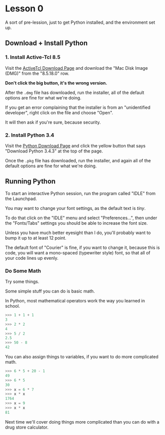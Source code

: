 # Lesson 0 #

A sort of pre-lession, just to get Python installed, and the
environment set up.


## Download + Install Python ##


### 1. Install Active-Tcl 8.5 ###

Visit the
[ActiveTcl Download Page](http://www.activestate.com/activetcl/downloads)
and download the "Mac Disk Image (DMG)" from the "8.5.18.0" row.

**Don't click the big button, it's the wrong version.**


After the `.dmg` file has downloaded, run the installer, all of the
default options are fine for what we're doing.

If you get an error complaining that the installer is from an
"unidentified developer", right click on the file and choose "Open".

It will then ask if you're sure, because security.


### 2. Install Python 3.4 ###

Visit the [Python Download Page](https://www.python.org/downloads/)
and click the yellow button that says "Download Python 3.4.3" at the top of the page.

Once the `.pkg` file has downloaded, run the installer, and again all
of the default options are fine for what we're doing.


## Running Python ##

To start an interactive Python session, run the program called "IDLE"
from the Launchpad.


You may want to change your font settings, as the default text is
*tiny*.

To do that click on the "IDLE" menu and select "Preferences...", then
under the "Fonts/Tabs" settings you should be able to increase the
font size.  

Unless you have much better eyesight than I do, you'll
probably want to bump it up to at least 12 point.


The default font of "Courier" is fine, if you want to change it,
because this is code, you will want a mono-spaced (typewriter style)
font, so that all of your code lines up evenly.


### Do Some Math ###
Try some things.  

Some simple stuff you can do is basic math.


In Python, most mathematical operators work the way you learned in
school.

```python
>>> 1 + 1 + 1
3
>>> 2 * 2
4
>>> 5 / 2
2.5
>>> 50 - 8
42
```


You can also assign things to variables, if you want to do more
complicated math.

```python
>>> 6 * 5 + 20 - 1
49
>>> 6 * 5
30
>>> x = 6 * 7
>>> x * x
1764
>>> x = 9
>>> x * x
81
```


Next time we'll cover doing things more complicated than you can do
with a drug store calculator.
